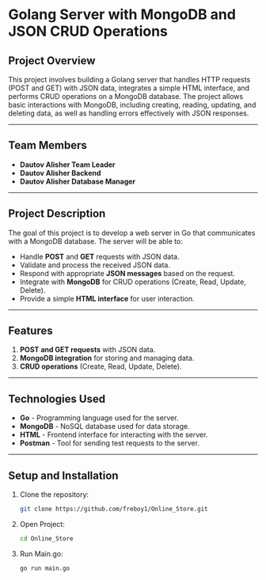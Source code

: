 # **Golang Server with MongoDB and JSON CRUD Operations**

## **Project Overview**

This project involves building a Golang server that handles HTTP requests (POST and GET) with JSON data, integrates a simple HTML interface, and performs CRUD operations on a MongoDB database. The project allows basic interactions with MongoDB, including creating, reading, updating, and deleting data, as well as handling errors effectively with JSON responses.

---

## **Team Members**

- **Dautov Alisher Team Leader**
- **Dautov Alisher Backend**
- **Dautov Alisher Database Manager**

---

## **Project Description**

The goal of this project is to develop a web server in Go that communicates with a MongoDB database. The server will be able to:

- Handle **POST** and **GET** requests with JSON data.
- Validate and process the received JSON data.
- Respond with appropriate **JSON messages** based on the request.
- Integrate with **MongoDB** for CRUD operations (Create, Read, Update, Delete).
- Provide a simple **HTML interface** for user interaction.

---

## **Features**

1. **POST and GET requests** with JSON data.
2. **MongoDB integration** for storing and managing data.
3. **CRUD operations** (Create, Read, Update, Delete).


---

## **Technologies Used**

- **Go** - Programming language used for the server.
- **MongoDB** - NoSQL database used for data storage.
- **HTML** - Frontend interface for interacting with the server.
- **Postman** - Tool for sending test requests to the server.

---

## **Setup and Installation**

1. Clone the repository:
    ```bash
    git clone https://github.com/freboy1/Online_Store.git
   
2. Open Project:
    ```bash
    cd Online_Store
3. Run Main.go:
    ```bash
    go run main.go
